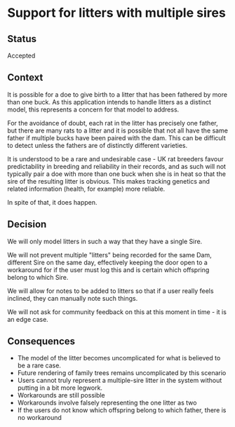 # Support for litters with multiple sires

## Status

Accepted

## Context

It is possible for a doe to give birth to a litter that has been fathered by more than one buck. As this application intends to handle litters as a distinct model, this represents a concern for that model to address.

For the avoidance of doubt, each rat in the litter has precisely one father, but there are many rats to a litter and it is possible that not all have the same father if multiple bucks have been paired with the dam. This can be difficult to detect unless the fathers are of distinctly different varieties.

It is understood to be a rare and undesirable case - UK rat breeders favour predictability in breeding and reliability in their records, and as such will not typically pair a doe with more than one buck when she is in heat so that the sire of the resulting litter is obvious. This makes tracking genetics and related information (health, for example) more reliable.

In spite of that, it does happen.

## Decision

We will only model litters in such a way that they have a single Sire.

We will not prevent multiple "litters" being recorded for the same Dam, different Sire on the same day, effectively keeping the door open to a workaround for if the user must log this and is certain which offspring belong to which Sire.

We will allow for notes to be added to litters so that if a user really feels inclined, they can manually note such things.

We will not ask for community feedback on this at this moment in time - it is an edge case.

## Consequences

- The model of the litter becomes uncomplicated for what is believed to be a rare case.
- Future rendering of family trees remains uncomplicated by this scenario
- Users cannot truly represent a multiple-sire litter in the system without putting in a bit more legwork.
- Workarounds are still possible
- Workarounds involve falsely representing the one litter as two
- If the users do not know which offspring belong to which father, there is no workaround
